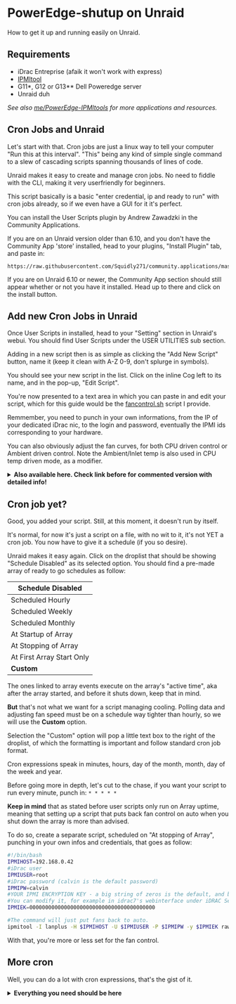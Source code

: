 # PowerEdge-shutup on Unraid

How to get it up and running easily on Unraid.

## Requirements
- iDrac Entreprise (afaik it won't work with express)
- [IPMItool](https://github.com/ipmitool/ipmitool)
- G11*, G12 or G13** Dell Poweredge server
- Unraid duh

*See also [me/PowerEdge-IPMItools](https://github.com/White-Raven/PowerEdge-IPMItools) for more applications and resources.*

## Cron Jobs and Unraid

Let's start with that. Cron jobs are just a linux way to tell your computer "Run this at this interval". 
"This" being any kind of simple single command to a slew of cascading scripts spanning thousands of lines of code.

Unraid makes it easy to create and manage cron jobs. No need to fiddle with the CLI, making it very userfriendly for beginners.

This script basically is a basic "enter credential, ip and ready to run" with cron jobs already, so if we even have a GUI for it it's perfect.

You can install the User Scripts plugin by Andrew Zawadzki in the Community Applications.

If you are on an Unraid version older than 6.10, and you don't have the Community App 'store' installed, head to your plugins, "Install Plugin" tab, and paste in:
```
https://raw.githubusercontent.com/Squidly271/community.applications/master/plugins/community.applications.plg
```

If you are on Unraid 6.10 or newer, the Community App section should still appear whether or not you have it installed. Head up to there and click on the install button.

## Add new Cron Jobs in Unraid

Once User Scripts in installed, head to your "Setting" section in Unraid's webui. You should find User Scripts under the USER UTILITIES sub section.

Adding in a new script then is as simple as clicking the "Add New Script" button, name it (keep it clean with A-Z 0-9, don't splurge in symbols).

You should see your new script in the list. Click on the inline Cog left to its name, and in the pop-up, "Edit Script".

You're now presented to a text area in which you can paste in and edit your script, which for this guide would be the [fancontrol.sh](https://github.com/White-Raven/PowerEdge-shutup/blob/main/fancontrol.sh) script I provide.

Remmember, you need to punch in your own informations, from the IP of your dedicated iDrac nic, to the login and password, eventually the IPMI ids corresponding to your hardware.

You can also obviously adjust the fan curves, for both CPU driven control or Ambient driven control. Note the Ambient/Inlet temp is also used in CPU temp driven mode, as a modifier.

<details>
<summary>
<b>Also available here. Check link before for commented version with detailed info!</b>
</summary>
<p>

```bash
#!/bin/bash
#the IP address of iDrac
IPMIHOST=192.168.0.42

#iDrac user
IPMIUSER=root

#iDrac password (calvin is the default password)
IPMIPW=calvin

#YOUR IPMI ENCRYPTION KEY
IPMIEK=0000000000000000000000000000000000000000

#IPMI IDs
#To check your values, use the "temppull.sh" script.
CPUID0=0Fh
CPUID1=0Eh
CPUID2="0#h"
CPUID3="0#h"
AMBIENT_ID=04h
EXHAUST_ID=01h

#Logtype:
#0 = None
#1 = Fan speed output
#2 = Simple text + fanspeed output
#3 = Table + fanspeed output
Logtype=3

#CPU fan governor type - keep in mind, it's CPUs, not cores. For dual and quad CPU configs
#0 = uses average CPU temperature accross CPUs
#1 = uses highest CPU temperature
TEMPgov=0

#TEMP_STEPX in °C
#FSTX in 0-100%
        
TEMP_STEP0=30
FST0=2
TEMP_STEP1=35
FST1=6
TEMP_STEP2=40
FST2=8
TEMP_STEP3=50
FST3=10
TEMP_STEP4=60
FST4=12
TEMP_STEP5=75
FST5=20
TEMP_STEP_COUNT=6
MAXTEMP=$TEMP_STEP5

#AMBTEMP_STEPX in °C
#AMBTEMP_STEPX_MOD in added °C offset for CPU profile
#AMBTEMP_noCPU_FS_STEPX in 0-100% for Ambient temp fan profile
        
AMBTEMP_STEP0=20
AMBTEMP_STEP0_MOD=0
AMBTEMP_noCPU_FS_STEP0=8
AMBTEMP_STEP1=23
AMBTEMP_STEP1_MOD=10
AMBTEMP_noCPU_FS_STEP1=15
AMBTEMP_STEP2=26
AMBTEMP_STEP2_MOD=15
AMBTEMP_noCPU_FS_STEP2=20
AMBTEMP_STEP3=26
AMBTEMP_STEP3_MOD=20
AMBTEMP_noCPU_FS_STEP3=30

AMBTEMP_MAX=$AMBTEMP_STEP3
MAX_MOD=69

AMB_STEP_COUNT=4
EXHTEMP_MAX=65
        
IPMIPULLDATA=$(ipmitool -I lanplus -H $IPMIHOST -U $IPMIUSER -P $IPMIPW -y $IPMIEK sdr type temperature)
DATADUMP=$(echo "$IPMIPULLDATA")
if [ -z "$DATADUMP" ]; then
        echo "No data was pulled from IPMI".
   exit 1
fi
CPUTEMP0=$(echo "$DATADUMP" |grep "$CPUID0" |grep degrees |grep -Po '\d{2}' | tail -1)
CPUTEMP1=$(echo "$DATADUMP" |grep "$CPUID1" |grep degrees |grep -Po '\d{2}' | tail -1)
CPUTEMP2=$(echo "$DATADUMP" |grep "$CPUID2" |grep degrees |grep -Po '\d{2}' | tail -1)
CPUTEMP3=$(echo "$DATADUMP" |grep "$CPUID3" |grep degrees |grep -Po '\d{2}' | tail -1)
if [ -z "$CPUTEMP0" ]; then
        CPUcount=0
elif [ -z "$CPUTEMP1" ]; then
        CPUcount=1
        CPUn=$CPUTEMP0
elif [ -z "$CPUTEMP2" ]; then
        CPUcount=2
        if [ $TEMPgov -eq 0 ]; then
                TEMPadd=$((CPUTEMP0+CPUTEMP1))
                CPUn=$((TEMPadd/CPUcount))
        fi
else
        CPUcount=4
        if [ $TEMPgov -eq 0 ]; then
                TEMPadd=$((CPUTEMP0+CPUTEMP1+CPUTEMP2+CPUTEMP3))
                CPUn=$((TEMPadd/CPUcount))
        fi
fi
if [ $TEMPgov -eq 1 ] && [ "$CPUcount" -gt 1 ]; then
        for ((i=0; i<CPUcount; i++)) 
            do if [[ $i -le $CPUcount ]]; then
                CPUtemploop="CPUTEMP$i"
                if [ "$i" -eq 0 ]; then
                      CPUn=${!CPUtemploop}
                else
                    if [ ${!CPUtemploop} -gt $CPUn ]; then
                        CPUn=${!CPUtemploop}
                    fi
                fi
            fi
        done
fi
AMBTEMP=$(echo "$DATADUMP" |grep "$AMBIENT_ID" |grep degrees |grep -Po '\d{2}' | tail -1)
if [ $CPUcount != 0 ]; then
        if [[ ! -z "$AMBTEMP" ]]; then
                if [ "$AMBTEMP" -ge $AMBTEMP_MAX ]; then
                        echo "Intake temp is very high!! : $AMBTEMP °C!"
                        TEMPMOD=$MAX_MOD
                elif [ "$AMBTEMP" -le $AMBTEMP_STEP0 ]; then
                        TEMPMOD=$AMBTEMP_STEP0_MOD
                elif [ "$AMBTEMP" -le $AMBTEMP_STEP1 ]; then
                        TEMPMOD=$AMBTEMP_STEP1_MOD
                elif [ "$AMBTEMP" -le $AMBTEMP_STEP2 ]; then
                        TEMPMOD=$AMBTEMP_STEP2_MOD
                elif [ "$AMBTEMP" -le $AMBTEMP_STEP3 ]; then
                        TEMPMOD=$AMBTEMP_STEP3_MOD
                fi
        fi
fi
EXHTEMP=$(echo "$DATADUMP" |grep "$EXHAUST_ID" |grep degrees |grep -Po '\d{2}' | tail -1)
if [[ ! -z "$EXHTEMP" ]]; then
        if [ "$EXHTEMP" -ge $EXHTEMP_MAX ]; then
                echo "Exhaust temp is critical!! : $EXHTEMP °C!"
                TEMPMOD=$MAX_MOD
        else
                if [ $CPUcount -eq 0 ]; then
                        TEMPMOD=0
                fi
        fi
fi
if [ $CPUcount != 0 ]; then
        TEMP=$((CPUn+TEMPMOD))
else
        vTEMP=$((AMBTEMP+TEMPMOD))
fi
if [ $Logtype -eq 2 ]; then
        for ((i=0; i<CPUcount; i++))
         do if [[ $i -le $CPUcount ]]; then
                CPUtemploopecho="CPUTEMP$i"
                 echo "CPU$i = ${!CPUtemploopecho} °C"
            fi
         done
        [ "$CPUcount" -eq 0 ] && echo "No CPU sensors = Ambient Mode"
        [ "$TEMPgov" -eq 0 ] && [ "$CPUcount" -gt 1 ] && echo "$CPUcount CPU average = $CPUn °C"
        [ "$TEMPgov" -eq 1 ] && [ "$CPUcount" -gt 1 ] && echo "$CPUcount CPU highest = $CPUn °C"
        [[ ! -z "$AMBTEMP" ]] && echo "Ambient = $AMBTEMP °C" 
        [[ ! -z "$EXHTEMP" ]] && echo "Exhaust = $EXHTEMP °C"
        [[ "$TEMPMOD" != 0 ]] && echo "TEMPMOD = +$TEMPMOD °C"
        if [ "$CPUcount" != 0 ]; then
                echo  "vTEMP = $TEMP °C" 
        else
                echo "vTEMP = $vTEMP °C"
        fi
fi
if [ $Logtype -eq 3 ]; then
        (
         printf 'SOURCE\tFETCH\tTEMPERATURE\n' 
         for ((i=0; i<CPUcount; i++))
         do if [[ $i -le $CPUcount ]]; then
                CPUtemploopecho="CPUTEMP$i"
                 printf '%s\t%4s\t%12s\n' "CPU$i" "OK" "${!CPUtemploopecho} °C"
            fi
         done
        [ "$CPUcount" -eq 0 ] && printf '%s\t%4s\t%12s\n' "CPU" "NO" "Ambient Mode"
        [ "$TEMPgov" -eq 0 ] && [ "$CPUcount" -gt 1 ] && printf '%s\t%4s\t%12s\n' "$CPUcount CPU average" "OK" "$CPUn °C"
        [ "$TEMPgov" -eq 1 ] && [ "$CPUcount" -gt 1 ] && printf '%s\t%4s\t%12s\n' "$CPUcount CPU highest" "OK" "$CPUn °C"
        [[ ! -z "$AMBTEMP" ]] && printf '%s\t%4s\t%12s\n' "Ambient" "OK" "$AMBTEMP °C" || printf '%s\t%4s\t%12s\n' "Ambient" "NO" "NaN " 
        [[ ! -z "$EXHTEMP" ]] && printf '%s\t%4s\t%12s\n' "Exhaust" "OK" "$EXHTEMP °C" || printf '%s\t%4s\t%12s\n' "Exhaust" "NO" "NaN " 
        [[ "$TEMPMOD" != 0 ]] && printf '%s\t%4s\t%12s\n' "TEMPMOD" "OK" "+$TEMPMOD °C" || printf '%s\t%4s\t%12s\n' "TEMPMOD" "NO" "NaN "
        if [ "$CPUcount" != 0 ]; then
                [[ "$TEMP" != "$CPUn" ]] && printf '%s\t%4s\t%12s\n' "vTEMP" "OK" "$TEMP °C" || printf '%s\t%4s\t%12s\n' "vTEMP" "EQ" "$TEMP °C" 
        else
                printf '%s\t%4s\t%12s\n' "vTEMP" "OK" "$vTEMP °C"
        fi
        ) | column -t -s $'\t'
fi
ipmifanctl=(ipmitool -I lanplus -H "$IPMIHOST" -U "$IPMIUSER" -P "$IPMIPW" -y "$IPMIEK" raw 0x30 0x30)
function setfanspeed () { 
        TEMP_Check=$1
        TEMP_STEP=$2
        FS=$3
        if [[ $FS == "auto" ]]; then
                [ "$Logtype" != 0 ] && echo "> $TEMP_Check °C is higher or equal to $TEMP_STEP °C. Switching to automatic fan control"
                "${ipmifanctl[@]}" 0x01 0x01
        else
                HEX_value=$(printf '%#04x' "$FS")
                [ "$Logtype" != 0 ] && echo "> $TEMP_Check °C is lower or equal to $TEMP_STEP °C. Switching to manual $FS % control"
                "${ipmifanctl[@]}" 0x01 0x00
                "${ipmifanctl[@]}" 0x02 0xff "$HEX_value"
         fi
}
if [ $CPUcount -eq 0 ]; then
        echo "!! AMBIANT TEMPERATURE MODE !!"
        if [ $vTEMP -ge $AMBTEMP_MAX ]; then
                setfanspeed $vTEMP $AMBTEMP_MAX auto
        else        
                for ((i=0; i<AMB_STEP_COUNT; i++))
                do 
                        TEMP_STEPloop="AMBTEMP_STEP$i"
                        FSTloop="AMBTEMP_noCPU_FS_STEP$i"
                        if [ $vTEMP -le "${!TEMP_STEPloop}" ]; then
                                setfanspeed $vTEMP "${!TEMP_STEPloop}" "${!FSTloop}"
                                break
                        fi
                done
        fi
else
        if [ $TEMP -ge $MAXTEMP ]; then
                setfanspeed "$TEMP" $MAXTEMP auto
        else        
                for ((i=0; i<TEMP_STEP_COUNT; i++))
                do
                        TEMP_STEPloop="TEMP_STEP$i"
                        FSTloop="FST$i"
                        if [ $TEMP -le "${!TEMP_STEPloop}" ]; then
                                setfanspeed $TEMP "${!TEMP_STEPloop}" "${!FSTloop}"
                                break
                        fi
                done
        fi
fi
```

</p>
</details>

## Cron job yet?

Good, you added your script. Still, at this moment, it doesn't run by itself.

It's normal, for now it's just a script on a file, with no wit to it, it's not YET a cron job. You now have to give it a schedule (if you so desire).

Unraid makes it easy again.
Click on the droplist that should be showing "Schedule Disabled" as its selected option.
You should find a pre-made array of ready to go schedules as follow:

Schedule Disabled|
------------ |
Scheduled Hourly |
Scheduled Weekly |
Scheduled Monthly |
At Startup of Array | 
At Stopping of Array |
At First Array Start Only |
**Custom** |

The ones linked to array events execute on the array's "active time", aka after the array started, and before it shuts down, keep that in mind.

**But** that's not what we want for a script managing cooling. Polling data and adjusting fan speed must be on a schedule way tighter than hourly, so we will use the **Custom** option.

Selection the "Custom" option will pop a little text box to the right of the droplist, of which the formatting is important and follow standard cron job format.

Cron expressions speak in minutes, hours, day of the month, month, day of the week and year.

Before going more in depth, let's cut to the chase, if you want your script to run every minute, punch in: ```* * * * *```

**Keep in mind** that as stated before user scripts only run on Array uptime, meaning that setting up a script that puts back fan control on auto when you shut down the array is more than advised.

To do so, create a separate script, scheduled on "At stopping of Array", punching in your own infos and credentials, that goes as follow:
```bash
#!/bin/bash
IPMIHOST=192.168.0.42
#iDrac user
IPMIUSER=root
#iDrac password (calvin is the default password)
IPMIPW=calvin
#YOUR IPMI ENCRYPTION KEY - a big string of zeros is the default, and by default isn't mandatory to be specified.
#You can modify it, for example in idrac7's webinterface under iDRAC Settings>Network , in the IPMI Settings section.
IPMIEK=0000000000000000000000000000000000000000

#The command will just put fans back to auto.
ipmitool -I lanplus -H $IPMIHOST -U $IPMIUSER -P $IPMIPW -y $IPMIEK raw 0x30 0x30 0x01 0x01
```
With that, you're more or less set for the fan control.


## More cron
Well, you can do a lot with cron expressions, that's the gist of it.

<details>
<summary>
<b>Everything you need should be here</b>
</summary>
<p>

Instead of boring you with text, here's the alphabet of them:

Field Name |	Mandatory |	Allowed Values |	Allowed Special Characters |
------ | ------- | ------- | ------- |
Minutes |	YES |	0 - 59 |	, - \* / |
Hours |	YES |	0 - 23 |	, - \* / |
Day of month |	YES |	1 - 31 |	, - \* ? / L W |
Month |	YES |	1 - 12 (representing Jan - Dec), JAN - DEC (case-insensitive), JANUARY - DECEMBER (case-insensitive) |	, - \* / |
Day of week |	YES |	0 - 6, 7 (representing Sun - Sat and Sun again), SUN - SAT (case-insensitive), SUNDAY - SATURDAY (case-insensitive) |	, - \* ? / L # |
Year |	NO |	empty or 1970-2099 |	, - \* / |

And here a cheatsheet, you'll probably find what you're looking for in it, or be able to make it from it.
 
Cron Expression	examples | Meaning |
--------- | --------- |
\* \* \* \* \* 2022 |	Execute a cron job every minute during the year 2022 |
\* \* \* \* \* |	Execute a cron job every minute |
\*/5 \* \* \* \* |	Execute a cron job every 5 minutes |
0 \* \* \* \* |	Execute a cron job every hour |
0 12 \* \* \* |	Fire at 12:00 PM (noon) every day |
15 10 \* \* \* |	Fire at 10:15 AM every day |
15 10 \* \* ? |	Fire at 10:15 AM every day |
15 10 \* \* \* 2022-2024 |	Fire at 10:15 AM every day during the years 2022, 2023 and 2024 |
\* 14 \* \* \* |	Fire every minute starting at 2:00 PM and ending at 2:59 PM, every day |
0/5 14,18 \* \* \* |	Fire every 5 minutes starting at 2:00 PM and ending at 2:55 PM, AND fire every 5 minutes starting at 6:00 PM and ending at 6:55 PM, every day |
0-5 14 \* \* \* |	Fire every minute starting at 2:00 PM and ending at 2:05 PM, every day |
10,44 14 \* 3 3 |	Fire at 2:10 PM and at 2:44 PM every Wednesday in the month of March. |
15 10 \* \* 1-5 |	Fire at 10:15 AM every Monday, Tuesday, Wednesday, Thursday and Friday |
15 10 15 \* \* |	Fire at 10:15 AM on the 15th day of every month |
15 10 L \* \* |	Fire at 10:15 AM on the last day of every month |
15 10 \* \* 5L |	Fire at 10:15 AM on the last Friday of every month |
15 10 \* \* 5#3 |	Fire at 10:15 AM on the third Friday of every month |
0 12 1/5 \* \* |	Fire at 12:00 PM (noon) every 5 days every month, starting on the first day of the month. |
11 11 11 11 \* |	Fire every November 11th at 11:11 AM. |
11 11 11 11 \* 2022	| Fire at 11:11 AM on November 11th in the year 2022. |
0 0 \* \* 3 |	Fire at midnight of each Wednesday. |
0 0 1,2 \* \* |	Fire at midnight of 1st, 2nd day of each month |
0 0 1,2 \* 3 |	Fire at midnight of 1st, 2nd day of each month, and each Wednesday. |

</p>
</details>
